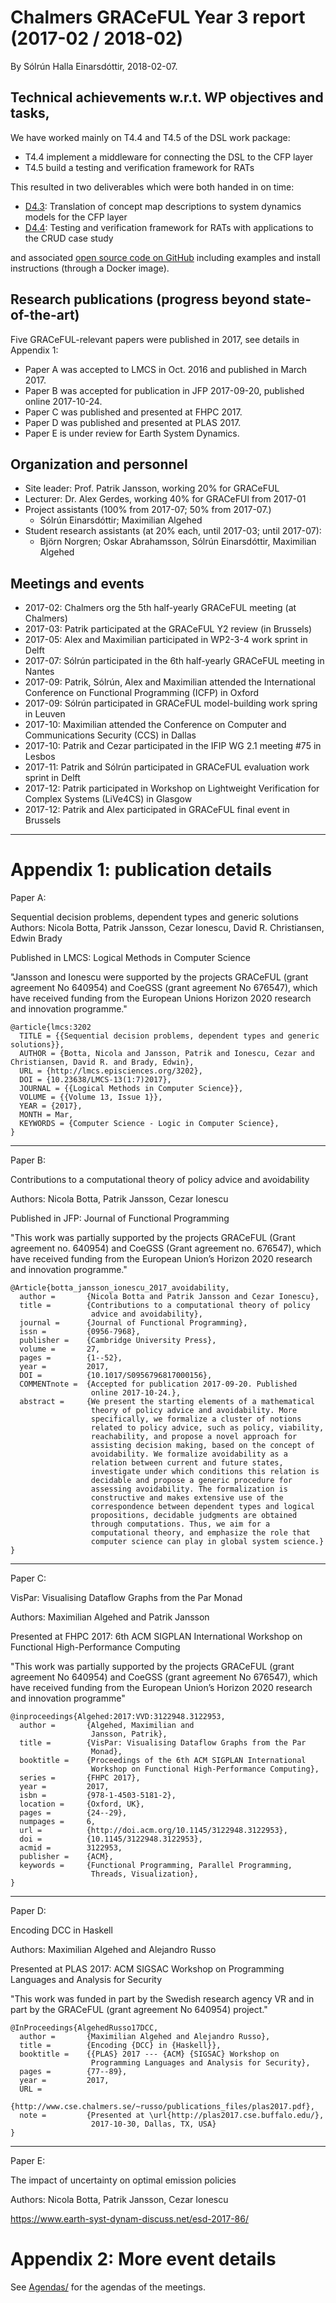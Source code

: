 # Chalmers GRACeFUL Year 3 report (2017-02 / 2018-02)

By Sólrún Halla Einarsdóttir, 2018-02-07.

## Technical achievements w.r.t. WP objectives and tasks,

We have worked mainly on T4.4 and T4.5 of the DSL work package:

* T4.4 implement a middleware for connecting the DSL to the CFP layer
* T4.5 build a testing and verification framework for RATs

This resulted in two deliverables which were both handed in on time:

* [D4.3](../../deliverables/d4.3/): Translation of concept map descriptions to system dynamics models for the CFP layer
* [D4.4](../../deliverables/d4.4/): Testing and verification framework for RATs with applications to the CRUD case study

and associated
[open source code on GitHub](https://github.com/GRACeFUL-project/GRACe) including
examples and install instructions (through a Docker image).

## Research publications (progress beyond state-of-the-art)

Five GRACeFUL-relevant papers were published in 2017, see details in Appendix 1:
* Paper A was accepted to LMCS in Oct. 2016 and published in March 2017.
* Paper B was accepted for publication in JFP 2017-09-20, published online 2017-10-24.
* Paper C was published and presented at FHPC 2017.
* Paper D was published and presented at PLAS 2017.
* Paper E is under review for Earth System Dynamics.

## Organization and personnel

* Site leader: Prof. Patrik Jansson, working 20% for GRACeFUL
* Lecturer: Dr. Alex Gerdes, working 40% for GRACeFUl from 2017-01
* Project assistants  (100% from 2017-07; 50% from 2017-07.)
  * Sólrún Einarsdóttir; Maximilian Algehed
* Student research assistants (at 20% each, until 2017-03; until 2017-07):
  * Björn Norgren; Oskar Abrahamsson, Sólrún Einarsdóttir, Maximilian Algehed

## Meetings and events

* 2017-02: Chalmers org the 5th half-yearly GRACeFUL meeting (at Chalmers)
* 2017-03: Patrik participated at the GRACeFUL Y2 review (in Brussels)
* 2017-05: Alex and Maximilian participated in WP2-3-4 work sprint in Delft
* 2017-07: Sólrún participated in the 6th half-yearly GRACeFUL meeting in Nantes
* 2017-09: Patrik, Sólrún, Alex and Maximilian attended the International Conference on Functional Programming (ICFP) in Oxford
* 2017-09: Sólrún participated in GRACeFUL model-building work spring in Leuven
* 2017-10: Maximilian attended the Conference on Computer and
Communications Security (CCS) in Dallas
* 2017-10: Patrik and Cezar participated in the IFIP WG 2.1 meeting #75 in Lesbos
* 2017-11: Patrik and Sólrún participated in GRACeFUL evaluation work sprint in Delft
* 2017-12: Patrik participated in Workshop on Lightweight Verification for Complex
Systems (LiVe4CS) in Glasgow
* 2017-12: Patrik and Alex participated in GRACeFUL final event in Brussels


----------------------------------------------------------------
# Appendix 1: publication details

Paper A:

Sequential decision problems, dependent types and generic solutions
Authors: Nicola Botta, Patrik Jansson, Cezar Ionescu, David R. Christiansen, Edwin Brady

Published in LMCS: Logical Methods in Computer Science

"Jansson and Ionescu were supported by the projects GRACeFUL (grant agreement No 640954) and
CoeGSS (grant agreement No 676547), which have received funding from the European Unions Horizon 2020
research and innovation programme."

```
@article{lmcs:3202
  TITLE = {{Sequential decision problems, dependent types and generic solutions}},
  AUTHOR = {Botta, Nicola and Jansson, Patrik and Ionescu, Cezar and Christiansen, David R. and Brady, Edwin},
  URL = {http://lmcs.episciences.org/3202},
  DOI = {10.23638/LMCS-13(1:7)2017},
  JOURNAL = {{Logical Methods in Computer Science}},
  VOLUME = {{Volume 13, Issue 1}},
  YEAR = {2017},
  MONTH = Mar,
  KEYWORDS = {Computer Science - Logic in Computer Science},
}
```
----
Paper B:

Contributions to a computational theory of policy advice and avoidability

Authors: Nicola Botta, Patrik Jansson, Cezar Ionescu

Published in JFP: Journal of Functional Programming

"This work was partially supported by the projects GRACeFUL (Grant agreement no. 640954) and
CoeGSS (Grant agreement no. 676547), which have received funding from the European Union’s
Horizon 2020 research and innovation programme."

```
@Article{botta_jansson_ionescu_2017_avoidability,
  author =       {Nicola Botta and Patrik Jansson and Cezar Ionescu},
  title =        {Contributions to a computational theory of policy
                  advice and avoidability},
  journal =      {Journal of Functional Programming},
  issn =         {0956-7968},
  publisher =    {Cambridge University Press},
  volume =       27,
  pages =        {1--52},
  year =         2017,
  DOI =          {10.1017/S0956796817000156},
  COMMENTnote =  {Accepted for publication 2017-09-20. Published
                  online 2017-10-24.},
  abstract =     {We present the starting elements of a mathematical
                  theory of policy advice and avoidability. More
                  specifically, we formalize a cluster of notions
                  related to policy advice, such as policy, viability,
                  reachability, and propose a novel approach for
                  assisting decision making, based on the concept of
                  avoidability. We formalize avoidability as a
                  relation between current and future states,
                  investigate under which conditions this relation is
                  decidable and propose a generic procedure for
                  assessing avoidability. The formalization is
                  constructive and makes extensive use of the
                  correspondence between dependent types and logical
                  propositions, decidable judgments are obtained
                  through computations. Thus, we aim for a
                  computational theory, and emphasize the role that
                  computer science can play in global system science.}
}
```

---
Paper C: 

VisPar: Visualising Dataflow Graphs from the Par Monad

Authors: Maximilian Algehed and Patrik Jansson

Presented at FHPC 2017: 6th ACM SIGPLAN International Workshop on Functional High-Performance Computing

"This work was partially supported by the projects GRACeFUL
(grant agreement No 640954) and CoeGSS (grant agreement No
676547), which have received funding from the European Union’s
Horizon 2020 research and innovation programme"

```
@inproceedings{Algehed:2017:VVD:3122948.3122953,
  author =       {Algehed, Maximilian and
                  Jansson, Patrik},
  title =        {VisPar: Visualising Dataflow Graphs from the Par
                  Monad},
  booktitle =    {Proceedings of the 6th ACM SIGPLAN International
                  Workshop on Functional High-Performance Computing},
  series =       {FHPC 2017},
  year =         2017,
  isbn =         {978-1-4503-5181-2},
  location =     {Oxford, UK},
  pages =        {24--29},
  numpages =     6,
  url =          {http://doi.acm.org/10.1145/3122948.3122953},
  doi =          {10.1145/3122948.3122953},
  acmid =        3122953,
  publisher =    {ACM},
  keywords =     {Functional Programming, Parallel Programming,
                  Threads, Visualization},
}
```

---
Paper D:

Encoding DCC in Haskell

Authors: Maximilian Algehed and Alejandro Russo

Presented at PLAS 2017: ACM SIGSAC Workshop on Programming Languages and Analysis for Security

"This work was funded in part by the Swedish
research agency VR and in part by the GRACeFUL (grant
agreement No 640954) project."

```
@InProceedings{AlgehedRusso17DCC,
  author =       {Maximilian Algehed and Alejandro Russo},
  title =        {Encoding {DCC} in {Haskell}},
  booktitle =    {{PLAS} 2017 --- {ACM} {SIGSAC} Workshop on
                  Programming Languages and Analysis for Security},
  pages =        {77--89},
  year =         2017,
  URL =
                  {http://www.cse.chalmers.se/~russo/publications_files/plas2017.pdf},
  note =         {Presented at \url{http://plas2017.cse.buffalo.edu/},
                  2017-10-30, Dallas, TX, USA}
}
```

---
Paper E:

The impact of uncertainty on optimal emission policies

Authors: Nicola Botta, Patrik Jansson, Cezar Ionescu

https://www.earth-syst-dynam-discuss.net/esd-2017-86/

# Appendix 2: More event details

See [Agendas/](Agendas/) for the agendas of the meetings.

